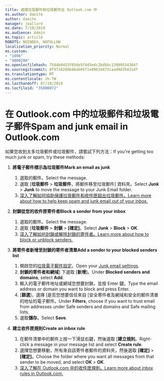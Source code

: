 ```yaml
---
title: 處理垃圾郵件和垃圾郵件在 Outlook.com 中
ms.author: daeite
author: daeite
manager: joallard
ms.date: 7/19/2019
ms.audience: Admin
ms.topic: article
ROBOTS: NOINDEX, NOFOLLOW
localization_priority: Normal
ms.custom:
- "1896"
- "9000290"
ms.openlocfilehash: 7544b0453f05de5f4d3edc2bdbbc139995343047
ms.sourcegitcommit: 8f97342d8b46ab05f1e89018473caad9d35431df
ms.translationtype: MT
ms.contentlocale: zh-TW
ms.lasthandoff: 07/19/2019
ms.locfileid: "35800072"
---
```

# <a name="spam-and-junk-email-in-outlookcom"></a><span data-ttu-id="01a2d-102">在 Outlook.com 中的垃圾郵件和垃圾電子郵件</span><span class="sxs-lookup"><span data-stu-id="01a2d-102">Spam and junk email in Outlook.com</span></span>

<span data-ttu-id="01a2d-103">如果您收到太多垃圾郵件或垃圾郵件，請嘗試下列方法：</span><span class="sxs-lookup"><span data-stu-id="01a2d-103">If you're getting too much junk or spam, try these methods:</span></span>

1. <span data-ttu-id="01a2d-104">**將電子郵件標示為垃圾郵件**</span><span class="sxs-lookup"><span data-stu-id="01a2d-104">**Mark an email as junk**</span></span>
    1. <span data-ttu-id="01a2d-105">選取的郵件。</span><span class="sxs-lookup"><span data-stu-id="01a2d-105">Select the message.</span></span>
    1. <span data-ttu-id="01a2d-106">選取 [**垃圾郵件** > **垃圾郵件**，將郵件移至垃圾郵件] 資料夾。</span><span class="sxs-lookup"><span data-stu-id="01a2d-106">Select **Junk** > **Junk** to move the message to your Junk Email folder.</span></span>
    1. [<span data-ttu-id="01a2d-107">深入了解如何協助保護垃圾郵件和收件匣超出垃圾郵件。</span><span class="sxs-lookup"><span data-stu-id="01a2d-107">Learn more about how to help keep spam and junk email out of your inbox.</span></span>](https://support.office.com/article/a3ece97b-82f8-4a5e-9ac3-e92fa6427ae4?wt.mc_id=Office_Outlook_com_Alchemy)

1. <span data-ttu-id="01a2d-108">**封鎖從您的收件匣寄件者**</span><span class="sxs-lookup"><span data-stu-id="01a2d-108">**Block a sender from your inbox**</span></span>
    1. <span data-ttu-id="01a2d-109">選取的郵件。</span><span class="sxs-lookup"><span data-stu-id="01a2d-109">Select the message.</span></span>
    1. <span data-ttu-id="01a2d-110">選取 [**垃圾郵件** > **封鎖** > **[確定]**。</span><span class="sxs-lookup"><span data-stu-id="01a2d-110">Select **Junk** > **Block** > **OK**.</span></span>
    1. [<span data-ttu-id="01a2d-111">深入了解如何封鎖或解除封鎖的寄件者。</span><span class="sxs-lookup"><span data-stu-id="01a2d-111">Learn more about how to block or unblock senders.</span></span>](https://support.office.com/article/afba1c94-77bb-4f50-8b85-057cf52f4d5e?wt.mc_id=Office_Outlook_com_Alchemy)

1. <span data-ttu-id="01a2d-112">**將寄件者新增至封鎖的寄件者清單**</span><span class="sxs-lookup"><span data-stu-id="01a2d-112">**Add a sender to your blocked senders list**</span></span>
    1. <span data-ttu-id="01a2d-113">開啟您的[垃圾電子郵件設定](https://outlook.live.com/mail/options/mail/junkEmail/blockedSendersAndDomainsV2)。</span><span class="sxs-lookup"><span data-stu-id="01a2d-113">Open your [Junk email settings](https://outlook.live.com/mail/options/mail/junkEmail/blockedSendersAndDomainsV2).</span></span>
    1. <span data-ttu-id="01a2d-114">**封鎖的寄件者和網域**] 下選取 [**新增**]。</span><span class="sxs-lookup"><span data-stu-id="01a2d-114">Under **Blocked senders and domains**, select **Add**.</span></span>
    1. <span data-ttu-id="01a2d-115">輸入的電子郵件地址或網域您想要封鎖，並按 Enter 鍵。</span><span class="sxs-lookup"><span data-stu-id="01a2d-115">Type the email address or domain you want to block and press Enter.</span></span>
    1. <span data-ttu-id="01a2d-116">[**篩選**]，選擇 [是否您想要信任來自 [安全寄件者及網域和安全的郵件清單的地址的電子郵件。</span><span class="sxs-lookup"><span data-stu-id="01a2d-116">Under **Filters**, choose if you want to trust email from addresses under Safe senders and domains and Safe mailing lists.</span></span>
    1. <span data-ttu-id="01a2d-117">選取**儲存**。</span><span class="sxs-lookup"><span data-stu-id="01a2d-117">Select **Save**.</span></span>

1. <span data-ttu-id="01a2d-118">**建立收件匣規則**</span><span class="sxs-lookup"><span data-stu-id="01a2d-118">**Create an inbox rule**</span></span>
    1. <span data-ttu-id="01a2d-119">在郵件清單中的郵件上按一下滑鼠右鍵，然後選取 [**建立規則**。</span><span class="sxs-lookup"><span data-stu-id="01a2d-119">Right-click a message in your message list and select **Create rule**.</span></span>
    1. <span data-ttu-id="01a2d-120">選擇您想要移動，所有來自該寄件者郵件的資料夾，然後選取 **[確定]** > **[確定]**。</span><span class="sxs-lookup"><span data-stu-id="01a2d-120">Choose the folder where you want all messages from that sender to be moved, and select **OK** > **OK**.</span></span>
    1. [<span data-ttu-id="01a2d-121">深入了解在 Outlook.com 中的收件匣規則。</span><span class="sxs-lookup"><span data-stu-id="01a2d-121">Learn more about inbox rules in Outlook.com.</span></span>](https://support.office.com/article/4b094371-a5d7-49bd-8b1b-4e4896a7cc5d?wt.mc_id=Office_Outlook_com_Alchemy)